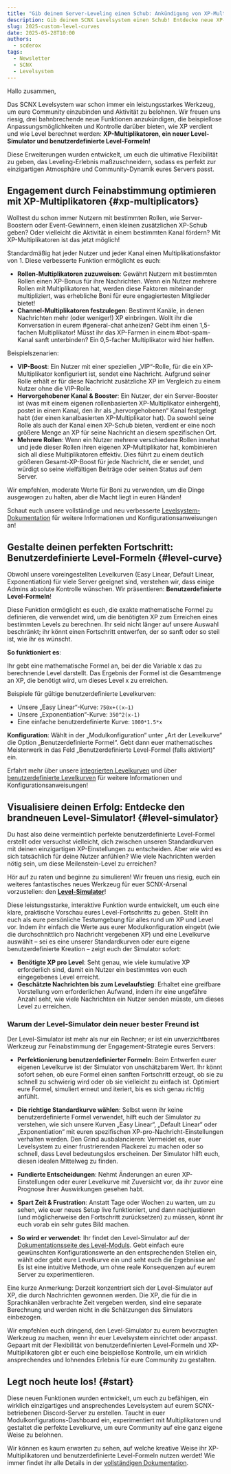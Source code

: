 ```yaml
---
title: "Gib deinem Server-Leveling einen Schub: Ankündigung von XP-Multiplikatoren, Level-Simulator & benutzerdefinierten Formeln!"
description: Gib deinem SCNX Levelsystem einen Schub! Entdecke neue XP-Multiplikatoren, einen neuen Level-Simulator & benutzerdefinierte Level-Formeln, um das Discord-Server-Leveling vollständig anzupassen und das Nutzer-Engagement zu steigern.
slug: 2025-custom-level-curves
date: 2025-05-28T10:00
authors:
  - scderox
tags:
  - Newsletter
  - SCNX
  - Levelsystem 
---
```


Hallo zusammen,

Das SCNX Levelsystem war schon immer ein leistungsstarkes Werkzeug, um eure Community einzubinden und Aktivität zu belohnen. Wir freuen uns riesig,
drei bahnbrechende neue Funktionen anzukündigen, die beispiellose Anpassungsmöglichkeiten und Kontrolle darüber bieten, wie XP verdient und
wie Level berechnet werden: **XP-Multiplikatoren, ein neuer Level-Simulator und benutzerdefinierte Level-Formeln!**

<!-- truncate -->

Diese Erweiterungen wurden entwickelt, um euch die ultimative Flexibilität zu geben, das Leveling-Erlebnis maßzuschneidern, sodass es perfekt
zur einzigartigen Atmosphäre und Community-Dynamik eures Servers passt.

## Engagement durch Feinabstimmung optimieren mit XP-Multiplikatoren {#xp-multiplicators}

Wolltest du schon immer Nutzern mit bestimmten Rollen, wie Server-Boostern oder Event-Gewinnern, einen kleinen zusätzlichen XP-Schub geben? Oder
vielleicht die Aktivität in einem bestimmten Kanal fördern? Mit XP-Multiplikatoren ist das jetzt möglich!

Standardmäßig hat jeder Nutzer und jeder Kanal einen Multiplikationsfaktor von 1. Diese verbesserte Funktion ermöglicht es euch:

* **Rollen-Multiplikatoren zuzuweisen**: Gewährt Nutzern mit bestimmten Rollen einen XP-Bonus für ihre Nachrichten. Wenn ein Nutzer mehrere Rollen
  mit Multiplikatoren hat, werden diese Faktoren miteinander multipliziert, was erhebliche Boni für eure engagiertesten Mitglieder bietet!
* **Channel-Multiplikatoren festzulegen**: Bestimmt Kanäle, in denen Nachrichten mehr (oder weniger!) XP einbringen. Wollt ihr
  die Konversation in eurem #general-chat anheizen? Gebt ihm einen 1,5-fachen Multiplikator! Müsst ihr das XP-Farmen in einem #bot-spam-Kanal sanft
  unterbinden? Ein 0,5-facher Multiplikator wird hier helfen.

Beispielszenarien:

* **VIP-Boost**: Ein Nutzer mit einer speziellen „VIP“-Rolle, für die ein XP-Multiplikator konfiguriert ist, sendet eine Nachricht. Aufgrund
  seiner Rolle erhält er für diese Nachricht zusätzliche XP im Vergleich zu einem Nutzer ohne die VIP-Rolle.
* **Hervorgehobener Kanal & Booster**: Ein Nutzer, der ein Server-Booster ist (was mit einem eigenen rollenbasierten XP-Multiplikator einhergeht),
  postet in einem Kanal, den ihr als „hervorgehobenen“ Kanal festgelegt habt (der einen kanalbasierten XP-Multiplikator hat). Da sowohl seine
  Rolle als auch der Kanal einen XP-Schub bieten, verdient er eine noch größere Menge an XP für seine Nachricht an diesem spezifischen Ort.
* **Mehrere Rollen**: Wenn ein Nutzer mehrere verschiedene Rollen innehat und jede dieser Rollen ihren eigenen XP-Multiplikator hat,
  kombinieren sich all diese Multiplikatoren effektiv. Dies führt zu einem deutlich größeren Gesamt-XP-Boost für jede Nachricht, die er sendet,
  und würdigt so seine vielfältigen Beiträge oder seinen Status auf dem Server.

Wir empfehlen, moderate Werte für Boni zu verwenden, um die Dinge ausgewogen zu halten, aber die Macht liegt in euren Händen!

Schaut euch unsere vollständige und neu
verbesserte [Levelsystem-Dokumentation](/docs/custom-bot/modules/community/levels/#multiplicators) für weitere Informationen und
Konfigurationsanweisungen an!

## Gestalte deinen perfekten Fortschritt: Benutzerdefinierte Level-Formeln {#level-curve}

Obwohl unsere voreingestellten Levelkurven (Easy Linear, Default Linear, Exponentiation) für viele Server geeignet sind, verstehen wir, dass einige
Admins absolute Kontrolle wünschen. Wir präsentieren: **Benutzerdefinierte Level-Formeln**!

Diese Funktion ermöglicht es euch, die exakte mathematische Formel zu definieren, die verwendet wird, um die benötigten XP zum Erreichen eines bestimmten
Levels zu berechnen. Ihr seid nicht länger auf unsere Auswahl beschränkt; ihr könnt einen Fortschritt entwerfen, der so sanft oder so steil ist, wie ihr
es wünscht.

**So funktioniert es**:

Ihr gebt eine mathematische Formel an, bei der die Variable x das zu berechnende Level darstellt. Das Ergebnis der
Formel ist die Gesamtmenge an XP, die benötigt wird, um dieses Level x zu erreichen.

Beispiele für gültige benutzerdefinierte Levelkurven:

* Unsere „Easy Linear“-Kurve: `750x+((x−1)`
* Unsere „Exponentiation“-Kurve: `350^2(x-1)`
* Eine einfache benutzerdefinierte Kurve: `1000*1.5*x`

**Konfiguration**:
Wählt in der „Modulkonfiguration“ unter „Art der Levelkurve“ die Option „Benutzerdefinierte Formel“. Gebt dann euer mathematisches
Meisterwerk in das Feld „Benutzerdefinierte Level-Formel (falls aktiviert)“ ein.

Erfahrt mehr über unsere [integrierten Levelkurven](/docs/custom-bot/modules/community/levels/#level-curves) und
über [benutzerdefinierte Levelkurven](/docs/custom-bot/modules/community/levels/#custom-level-curve) für weitere Informationen und
Konfigurationsanweisungen!

## Visualisiere deinen Erfolg: Entdecke den brandneuen Level-Simulator! {#level-simulator}

Du hast also deine vermeintlich perfekte benutzerdefinierte Level-Formel erstellt oder versuchst vielleicht, dich zwischen unseren
Standardkurven mit deinen einzigartigen XP-Einstellungen zu entscheiden. Aber wie wird es sich tatsächlich für deine Nutzer anfühlen? Wie viele Nachrichten
werden nötig sein, um diese Meilenstein-Level zu erreichen?

Hör auf zu raten und beginne zu simulieren! Wir freuen uns riesig, euch ein weiteres fantastisches neues Werkzeug für euer SCNX-Arsenal vorzustellen:
den **[Level-Simulator](/docs/custom-bot/modules/community/levels/#level-simulator)**!

Diese leistungsstarke, interaktive Funktion wurde entwickelt, um euch eine klare, praktische Vorschau eures Level-Fortschritts zu geben.
Stellt ihn euch als eure persönliche Testumgebung für alles rund um XP und Level vor. Indem ihr einfach die Werte aus eurer
Modulkonfiguration eingebt (wie die durchschnittlich pro Nachricht vergebenen XP) und eine Levelkurve auswählt – sei es eine unserer
Standardkurven oder eure eigene benutzerdefinierte Kreation – zeigt euch der Simulator sofort:

* **Benötigte XP pro Level**: Seht genau, wie viele kumulative XP erforderlich sind, damit ein Nutzer ein bestimmtes von euch eingegebenes Level erreicht.
* **Geschätzte Nachrichten bis zum Levelaufstieg**: Erhaltet eine greifbare Vorstellung vom erforderlichen Aufwand, indem ihr eine ungefähre Anzahl seht, wie viele
  Nachrichten ein Nutzer senden müsste, um dieses Level zu erreichen.

### Warum der Level-Simulator dein neuer bester Freund ist

Der Level-Simulator ist mehr als nur ein Rechner; er ist ein unverzichtbares Werkzeug zur Feinabstimmung der Engagement-Strategie eures Servers:

* **Perfektionierung benutzerdefinierter Formeln**: Beim Entwerfen eurer eigenen Levelkurve ist der Simulator von unschätzbarem Wert. Ihr könnt sofort sehen, ob
  eure Formel einen sanften Fortschritt erzeugt, ob sie zu schnell zu schwierig wird oder ob sie vielleicht zu einfach ist. Optimiert
  eure Formel, simuliert erneut und iteriert, bis es sich genau richtig anfühlt.
* **Die richtige Standardkurve wählen**: Selbst wenn ihr keine benutzerdefinierte Formel verwendet, hilft euch der Simulator zu verstehen, wie
  sich unsere Kurven „Easy Linear“, „Default Linear“ oder „Exponentiation“ mit euren spezifischen XP-pro-Nachricht-Einstellungen verhalten werden.
  Den Grind ausbalancieren: Vermeidet es, euer Levelsystem zu einer frustrierenden Plackerei zu machen oder so schnell, dass Level bedeutungslos erscheinen. Der
  Simulator hilft euch, diesen idealen Mittelweg zu finden.
* **Fundierte Entscheidungen**: Nehmt Änderungen an euren XP-Einstellungen oder eurer Levelkurve mit Zuversicht vor, da ihr zuvor eine Prognose
  ihrer Auswirkungen gesehen habt.
* **Spart Zeit & Frustration**: Anstatt Tage oder Wochen zu warten, um zu sehen, wie euer neues Setup live funktioniert, und dann
  nachjustieren (und möglicherweise den Fortschritt zurücksetzen) zu müssen, könnt ihr euch vorab ein sehr gutes Bild machen.

* **So wird er verwendet**:
  Ihr findet den Level-Simulator auf der [Dokumentationsseite des Level-Moduls](/docs/custom-bot/modules/community/levels/#level-simulator). Gebt einfach eure gewünschten Konfigurationswerte
  an den entsprechenden Stellen ein, wählt oder gebt eure Levelkurve ein und seht euch die Ergebnisse an! Es ist eine intuitive Methode, um ohne
  reale Konsequenzen auf eurem Server zu experimentieren.

Eine kurze Anmerkung:
Derzeit konzentriert sich der Level-Simulator auf XP, die durch Nachrichten gewonnen werden. Die XP, die für die in Sprachkanälen verbrachte Zeit vergeben werden, sind eine
separate Berechnung und werden nicht in die Schätzungen des Simulators einbezogen.

Wir empfehlen euch dringend, den Level-Simulator zu eurem bevorzugten Werkzeug zu machen, wenn ihr euer Levelsystem einrichtet oder anpasst.
Gepaart mit der Flexibilität von benutzerdefinierten Level-Formeln und XP-Multiplikatoren gibt er euch eine beispiellose Kontrolle, um ein
wirklich ansprechendes und lohnendes Erlebnis für eure Community zu gestalten.

## Legt noch heute los! {#start}

Diese neuen Funktionen wurden entwickelt, um euch zu befähigen, ein wirklich einzigartiges und ansprechendes Levelsystem auf eurem
SCNX-betriebenen Discord-Server zu erstellen. Taucht in euer Modulkonfigurations-Dashboard ein, experimentiert mit Multiplikatoren und gestaltet die
perfekte Levelkurve, um eure Community auf eine ganz eigene Weise zu belohnen.

Wir können es kaum erwarten zu sehen, auf welche kreative Weise ihr XP-Multiplikatoren und benutzerdefinierte Level-Formeln nutzen werdet! Wie immer findet ihr alle
Details in der [vollständigen Dokumentation](/docs/custom-bot/modules/community/levels/).